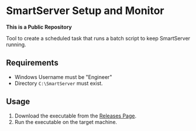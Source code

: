 # SmartServer Setup and Monitor

**This is a Public Repository**

Tool to create a scheduled task that runs a batch script to keep SmartServer running.

## Requirements

- Windows Username must be "Engineer"
- Directory `C:\SmartServer` must exist.

## Usage

1. Download the executable from the [Releases Page](https://github.com/SMControl/SM_SS/releases).
2. Run the executable on the target machine.
